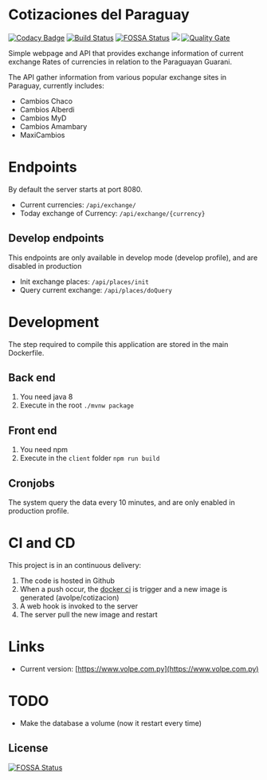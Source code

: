 # Cotizaciones del Paraguay
[![Codacy Badge](https://api.codacy.com/project/badge/Grade/d54305ed13d9418f8e6b06319f0bacea)](https://app.codacy.com/app/aVolpe/cotizacion?utm_source=github.com&utm_medium=referral&utm_content=aVolpe/cotizacion&utm_campaign=badger)
[![Build Status](https://travis-ci.org/aVolpe/cotizacion.svg?branch=master)](https://travis-ci.org/aVolpe/cotizacion)
[![FOSSA Status](https://app.fossa.io/api/projects/git%2Bgithub.com%2FaVolpe%2Fcotizacion.svg?type=shield)](https://app.fossa.io/projects/git%2Bgithub.com%2FaVolpe%2Fcotizacion?ref=badge_shield)
[![](https://images.microbadger.com/badges/image/avolpe/cotizacion.svg)](https://microbadger.com/images/avolpe/cotizacion "Get your own image badge on microbadger.com")
[![Quality Gate](https://sonarcloud.io/api/project_badges/measure?project=py.com.volpe%3Acotizaciones&metric=alert_status)](https://sonarcloud.io/dashboard?id=py.com.volpe%3Acotizaciones)


Simple webpage and API that provides exchange information of current exchange
Rates of currencies in relation to the Paraguayan Guarani.

The API gather information from various popular exchange sites in Paraguay,
currently includes:

* Cambios Chaco
* Cambios Alberdi
* Cambios MyD
* Cambios Amambary
* MaxiCambios


# Endpoints

By default the server starts at port 8080.

* Current currencies: `/api/exchange/`
* Today exchange of Currency: `/api/exchange/{currency}`

## Develop endpoints

This endpoints are only available in develop mode (develop profile), 
and are disabled in production

* Init exchange places: `/api/places/init`
* Query current exchange: `/api/places/doQuery`

# Development

The step required to compile this application are stored in the
main Dockerfile.

## Back end

1. You need java 8
2. Execute in the root `./mvnw package`

## Front end

1. You need npm
2. Execute in the `client` folder `npm run build`

## Cronjobs

The system query the data every 10 minutes, and are only enabled
in production profile.

# CI and CD

This project is in an continuous delivery:

1. The code is hosted in Github
2. When a push occur, the [docker ci](https://hub.docker.com/r/avolpe/cotizacion/) is trigger 
   and a new image is generated (avolpe/cotizacion)
3. A web hook is invoked to the server
4. The server pull the new image and restart

# Links

* Current version: [https://www.volpe.com.py](https://www.volpe.com.py)

# TODO

* Make the database a volume (now it restart every time)


## License
[![FOSSA Status](https://app.fossa.io/api/projects/git%2Bgithub.com%2FaVolpe%2Fcotizacion.svg?type=large)](https://app.fossa.io/projects/git%2Bgithub.com%2FaVolpe%2Fcotizacion?ref=badge_large)